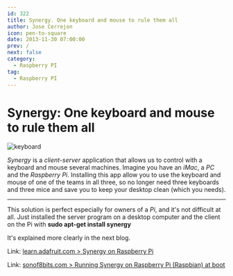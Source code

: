 ```yaml
---
id: 322
title: Synergy. One keyboard and mouse to rule them all
author: Jose Cerrejon
icon: pen-to-square
date: 2013-11-30 07:00:00
prev: /
next: false
category:
  - Raspberry PI
tag:
  - Raspberry PI
---
```


# Synergy: One keyboard and mouse to rule them all

![keyboard](/images/keyboard.jpg)

*Synergy* is a *client-server* application that allows us to control with a keyboard and mouse several machines. Imagine you have an *iMac*, a *PC* and the *Raspberry Pi*. Installing this app allow you to use the keyboard and mouse of one of the teams in all three, so no longer need three keyboards and three mice and save you to keep your desktop clean (which you needs).

- - -
This solution is perfect especially for owners of a *Pi*, and it's not difficult at all. Just installed the server program on a desktop computer and the client on the Pi with **sudo apt-get install synergy**

It's explained more clearly in the next blog.

Link: [learn.adafruit.com > Synergy on Raspberry Pi](http://learn.adafruit.com/synergy-on-raspberry-pi?view=all)

Link: [sonof8bits.com > Running Synergy on Raspberry Pi (Raspbian) at boot](http://sonof8bits.com/running-synergy-on-raspberry-pi-raspbian-at-boot/2013/09)